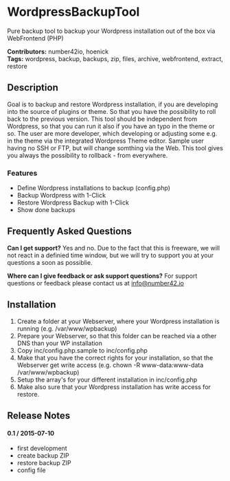 # WordpressBackupTool #

Pure backup tool to backup your Wordpress installation out of the box via WebFrontend (PHP)

**Contributors:** number42io, hoenick  
**Tags:** wordpress, backup, backups, zip, files, archive, webfrontend, extract, restore

## Description ##
Goal is to backup and restore Wordpress installation, if you are developing into the source of plugins or theme. So that you have the possibility to roll back to the previous version. This tool should be independent from Wordpress, so that you can run it also if you have an typo in the theme or so. The user are more developer, which developing or adjusting some e.g. in the theme via the integrated Wordpress Theme editor. Sample user having no SSH or FTP, but will change somthing via the Web. This tool gives you always the possibility to rollback - from everywhere.

### Features ###

* Define Wordpress installations to backup (config.php)
* Backup Wordpress with 1-Click
* Restore Wordpress Backup with 1-Click
* Show done backups

## Frequently Asked Questions ##

**Can I get support?**
Yes and no. Due to the fact that this is freeware, we will not react in a definied time window, but we will try to support you at your questions a soon as possiblie.

**Where can I give feedback or ask support questions?**
For support questions or feedback please contact us at info@number42.io

## Installation ##
1. Create a folder at your Webserver, where your Wordpress installation is running (e.g. /var/www/wpbackup)
2. Prepare your Webserver, so that this folder can be reached via a other DNS than your WP installation
3. Copy inc/config.php.sample to inc/config.php
4. Make that you have the correct rights for your installation, so that the Webserver get write access (e.g. chown -R www-data:www-data /var/www/wpbackup)
5. Setup the array's for your different installation in inc/config.php
6. Make also sure that your Wordpress installation has write access for restore.

## Release Notes ##

#### 0.1 / 2015-07-10

* first development
* create backup ZIP
* restore backup ZIP
* config file

